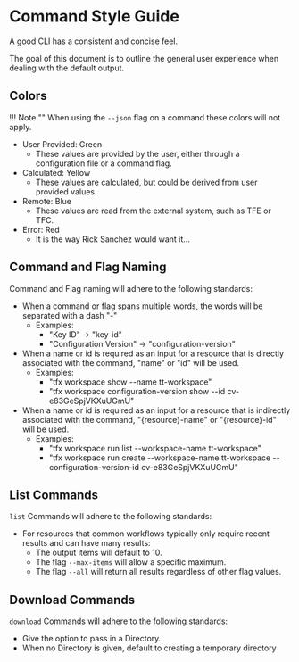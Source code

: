 # Command Style Guide

A good CLI has a consistent and concise feel.

The goal of this document is to outline the general user experience when dealing with the default output. 

## Colors

!!! Note ""
  When using the `--json` flag on a command these colors will not apply.

- User Provided: Green
    - These values are provided by the user, either through a configuration file or a command flag.
- Calculated: Yellow
    - These values are calculated, but could be derived from user provided values.
- Remote: Blue
    - These values are read from the external system, such as TFE or TFC.
- Error: Red
    - It is the way Rick Sanchez would want it...

## Command and Flag Naming

Command and Flag naming will adhere to the following standards:

- When a command or flag spans multiple words, the words will be separated with a dash "-"
    - Examples:
        - "Key ID" -> "key-id"
        - "Configuration Version" -> "configuration-version"
- When a name or id is required as an input for a resource that is directly associated with the command, "name" or "id" will be used.
    - Examples:
        - "tfx workspace show --name tt-workspace"
        - "tfx workspace configuration-version show --id cv-e83GeSpjVKXuUGmU"
- When a name or id is required as an input for a resource that is indirectly associated with the command, "{resource}-name" or "{resource}-id" will be used.
    - Examples:
        - "tfx workspace run list --workspace-name tt-workspace"
        - "tfx workspace run create --workspace-name tt-workspace --configuration-version-id cv-e83GeSpjVKXuUGmU"

## List Commands

`list` Commands will adhere to the following standards:

- For resources that common workflows typically only require recent results and can have many results:
  - The output items will default to 10.
  - The flag `--max-items` will allow a specific maximum.
  - The flag `--all` will return all results regardless of other flag values.

## Download Commands

`download` Commands will adhere to the following standards:

- Give the option to pass in a Directory.
- When no Directory is given, default to creating a temporary directory